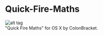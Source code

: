 # Quick-Fire-Maths
![alt tag](https://colonbracketstudio.files.wordpress.com/2016/07/icon_512x5122x.png?w=150&h=150) <br />
"Quick Fire Maths" for OS X by ColonBracket. 
